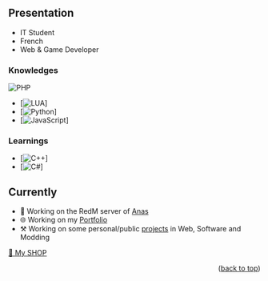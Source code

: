 <a name="readme-top"></a>

## Presentation
- IT Student
- French
- Web & Game Developer

### Knowledges
![PHP]
* [![LUA][LUA]]
* [![Python][Python]]
* [![JavaScript][JavaScript]]

### Learnings
* [![C++][C++]]
* [![C#][C#]]

## Currently
<!-- TABLE OF CONTENTS -->
- 🤠 Working on the RedM server of <a href="https://www.youtube.com/@Anas54">Anas</a>
- 🌐 Working on my <a href="https://">Portfolio</a>
- ⚒️ Working on some personal/public <a href="https://">projects</a> in Web, Software and Modding

<a href="https://aide-serveur.fr/ressources/authors/sarbatore.157936/">🛒 My SHOP</a>

<p align="right">(<a href="#readme-top">back to top</a>)</p>

<!-- MARKDOWN LINKS & IMAGES -->
[PHP]: https://img.shields.io/badge/PHP-000000?style=for-the-badge&logo=php&logoColor=051E8B
[LUA]: https://img.shields.io/badge/LUA-000000?style=for-the-badge&logo=lua&logoColor=051E8B
[Python]: https://img.shields.io/badge/Python-000000?style=for-the-badge&logo=python&logoColor=035DC5
[JavaScript]: https://img.shields.io/badge/JavaScript-000000?style=for-the-badge&logo=javascript&logoColor=FFE300
[C++]: https://img.shields.io/badge/C++-000000?style=for-the-badge&logo=c%2B%2B&logoColor=035DC5
[C#]: https://img.shields.io/badge/CSharp-000000?style=for-the-badge&logo=csharp&logoColor=713A8F
